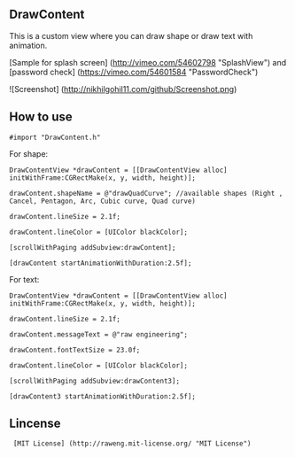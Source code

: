 ## DrawContent ##

This is a custom view where you can draw shape or draw text with animation.

[Sample for splash screen] (http://vimeo.com/54602798 "SplashView") and [password check] (https://vimeo.com/54601584 "PasswordCheck")


![Screenshot] (http://nikhilgohil11.com/github/Screenshot.png)



## How to use ##
	#import "DrawContent.h"
	
For shape:

	DrawContentView *drawContent = [[DrawContentView alloc] initWithFrame:CGRectMake(x, y, width, height)];

	drawContent.shapeName = @"drawQuadCurve"; //available shapes (Right , Cancel, Pentagon, Arc, Cubic curve, Quad curve)

	drawContent.lineSize = 2.1f;

    drawContent.lineColor = [UIColor blackColor];

	[scrollWithPaging addSubview:drawContent];

    [drawContent startAnimationWithDuration:2.5f];

For text:

	DrawContentView *drawContent = [[DrawContentView alloc] initWithFrame:CGRectMake(x, y, width, height)];

	drawContent.lineSize = 2.1f;

	drawContent.messageText = @"raw engineering";

	drawContent.fontTextSize = 23.0f;

	drawContent.lineColor = [UIColor blackColor];

	[scrollWithPaging addSubview:drawContent3];

    [drawContent3 startAnimationWithDuration:2.5f];
    
    
## Lincense ##

     [MIT License] (http://raweng.mit-license.org/ "MIT License")
     
